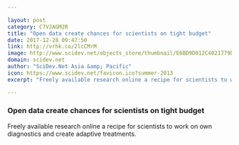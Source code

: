 ```yaml
---

layout: post
category: C7VJAGM2R
title: "Open data create chances for scientists on tight budget"
date: 2017-12-28 09:47:50
link: http://vrhk.co/2lcCMrM
image: http://www.scidev.net/objects_store/thumbnail/E6BD9D012C4021779D382C7E41E3A8A8.jpg
domain: scidev.net
author: "SciDev.Net Asia &amp; Pacific"
icon: https://www.scidev.net/favicon.ico?summer-2013
excerpt: "Freely available research online a recipe for scientists to work on own diagnostics and create adaptive treatments."

---
```


### Open data create chances for scientists on tight budget

Freely available research online a recipe for scientists to work on own diagnostics and create adaptive treatments.